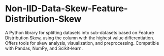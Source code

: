 # Non-IID-Data-Skew-Feature-Distribution-Skew
A Python library for splitting datasets into sub-datasets based on Feature Distribution Skew, using the column with the highest value differentiation. Offers tools for skew analysis, visualization, and preprocessing. Compatible with Pandas, NumPy, and Scikit-learn.
